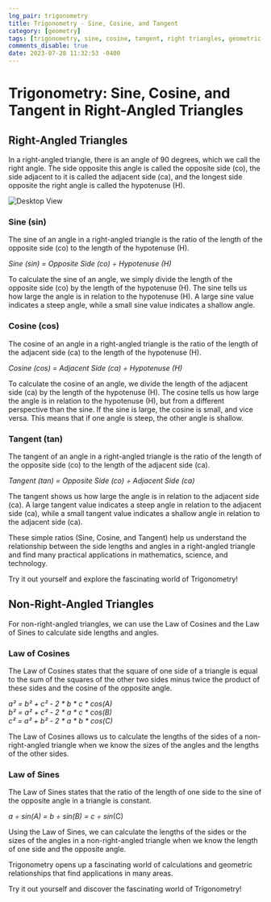 ```yaml
---
lng_pair: trigonometry
title: Trigonometry - Sine, Cosine, and Tangent
category: [geometry]
tags: [trigonometry, sine, cosine, tangent, right triangles, geometric-calculations]
comments_disable: true
date: 2023-07-28 11:32:53 -0400
---
```


# Trigonometry: Sine, Cosine, and Tangent in Right-Angled Triangles

## Right-Angled Triangles
In a right-angled triangle, there is an angle of 90 degrees, which we call the right angle. The side opposite this angle is called the opposite side (co), the side adjacent to it is called the adjacent side (ca), and the longest side opposite the right angle is called the hypotenuse (H).

![Desktop View](/assets/images/math/trig.png)

### Sine (sin)
The sine of an angle in a right-angled triangle is the ratio of the length of the opposite side (co) to the length of the hypotenuse (H).

*Sine (sin) = Opposite Side (co) ÷ Hypotenuse (H)*

To calculate the sine of an angle, we simply divide the length of the opposite side (co) by the length of the hypotenuse (H). The sine tells us how large the angle is in relation to the hypotenuse (H). A large sine value indicates a steep angle, while a small sine value indicates a shallow angle.

### Cosine (cos)
The cosine of an angle in a right-angled triangle is the ratio of the length of the adjacent side (ca) to the length of the hypotenuse (H).

*Cosine (cos) = Adjacent Side (ca) ÷ Hypotenuse (H)*

To calculate the cosine of an angle, we divide the length of the adjacent side (ca) by the length of the hypotenuse (H). The cosine tells us how large the angle is in relation to the hypotenuse (H), but from a different perspective than the sine. If the sine is large, the cosine is small, and vice versa. This means that if one angle is steep, the other angle is shallow.

### Tangent (tan)
The tangent of an angle in a right-angled triangle is the ratio of the length of the opposite side (co) to the length of the adjacent side (ca).

*Tangent (tan) = Opposite Side (co) ÷ Adjacent Side (ca)*

The tangent shows us how large the angle is in relation to the adjacent side (ca). A large tangent value indicates a steep angle in relation to the adjacent side (ca), while a small tangent value indicates a shallow angle in relation to the adjacent side (ca).

These simple ratios (Sine, Cosine, and Tangent) help us understand the relationship between the side lengths and angles in a right-angled triangle and find many practical applications in mathematics, science, and technology.

Try it out yourself and explore the fascinating world of Trigonometry!

## Non-Right-Angled Triangles
For non-right-angled triangles, we can use the Law of Cosines and the Law of Sines to calculate side lengths and angles.

### Law of Cosines
The Law of Cosines states that the square of one side of a triangle is equal to the sum of the squares of the other two sides minus twice the product of these sides and the cosine of the opposite angle.

*a² = b² + c² - 2 * b * c * cos(A)*<br>
*b² = a² + c² - 2 * a * c * cos(B)*<br>
*c² = a² + b² - 2 * a * b * cos(C)*

The Law of Cosines allows us to calculate the lengths of the sides of a non-right-angled triangle when we know the sizes of the angles and the lengths of the other sides.

### Law of Sines
The Law of Sines states that the ratio of the length of one side to the sine of the opposite angle in a triangle is constant.

*a ÷ sin(A) = b ÷ sin(B) = c ÷ sin*(C)

Using the Law of Sines, we can calculate the lengths of the sides or the sizes of the angles in a non-right-angled triangle when we know the length of one side and the opposite angle.

Trigonometry opens up a fascinating world of calculations and geometric relationships that find applications in many areas.

Try it out yourself and discover the fascinating world of Trigonometry!